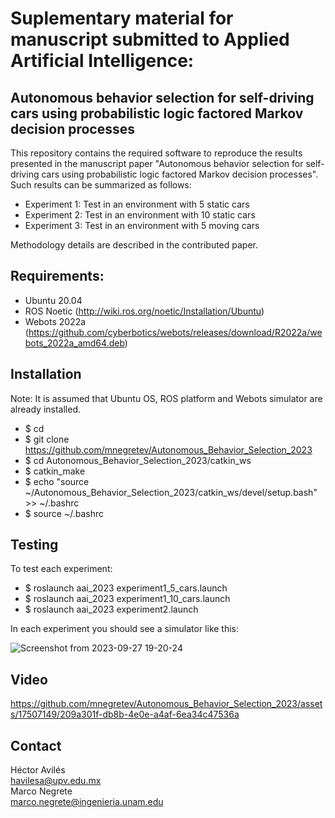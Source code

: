 # Suplementary material for manuscript submitted to Applied Artificial Intelligence:
## Autonomous behavior selection for self-driving cars using probabilistic logic factored Markov decision processes

This repository contains the required software to reproduce the results presented in the manuscript paper "Autonomous behavior selection for self-driving cars using probabilistic logic factored Markov decision processes". Such results can be summarized as follows:

* Experiment 1: Test in an environment with 5 static cars
* Experiment 2: Test in an environment with 10 static cars
* Experiment 3: Test in an environment with 5 moving cars

Methodology details are described in the contributed paper. 

## Requirements:

* Ubuntu 20.04
* ROS Noetic (http://wiki.ros.org/noetic/Installation/Ubuntu)
* Webots 2022a (https://github.com/cyberbotics/webots/releases/download/R2022a/webots_2022a_amd64.deb)

## Installation

Note: It is assumed that Ubuntu OS, ROS platform and Webots simulator are already installed. 

* $ cd
* $ git clone https://github.com/mnegretev/Autonomous_Behavior_Selection_2023
* $ cd Autonomous_Behavior_Selection_2023/catkin_ws
* $ catkin_make
* $ echo "source ~/Autonomous_Behavior_Selection_2023/catkin_ws/devel/setup.bash" >> ~/.bashrc
* $ source ~/.bashrc

## Testing

To test each experiment:

* $ roslaunch aai_2023 experiment1_5_cars.launch
* $ roslaunch aai_2023 experiment1_10_cars.launch
* $ roslaunch aai_2023 experiment2.launch

In each experiment you should see a simulator like this:

![Screenshot from 2023-09-27 19-20-24](https://github.com/hector-aviles/ICRA2024/assets/17507149/bebb5033-5092-4ba6-b66f-644024a79fd2)

## Video


https://github.com/mnegretev/Autonomous_Behavior_Selection_2023/assets/17507149/209a301f-db8b-4e0e-a4af-6ea34c47536a


## Contact

Héctor Avilés<br>
havilesa@upv.edu.mx <br>
Marco Negrete<br>
marco.negrete@ingenieria.unam.edu

